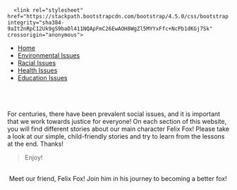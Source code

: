 
<html>
    <head>
        <title>My Great Game</title>
    <link rel="stylesheet" href="css/style.css">
    </head>
    <body style="margin:10px;"> 
      

      <link rel="stylesheet" href="https://stackpath.bootstrapcdn.com/bootstrap/4.5.0/css/bootstrap.min.css" integrity="sha384-9aIt2nRpC12Uk9gS9baDl411NQApFmC26EwAOH8WgZl5MYYxFfc+NcPb1dKGj7Sk" crossorigin="anonymous">

<div>
    <nav class="navbar navbar-light" style="background-color: #E88873;">
  <!-- Navbar content -->
</nav>
    <ul class="nav nav-pills">
  <li class="nav-item">
    <a class="nav-link" href="home.html">Home</a>
      
  </li>
     <li class="nav-item">
    <a class="nav-link" href="/envir1.html">Environmental Issues</a>
    
  </li>
  <li class="nav-item">
    <a class="nav-link" href="racial.html">Racial Issues</a>
  </li>
  <li class="nav-item">
    <a class="nav-link" href="health.html">Health Issues</a>
  </li>
  <li class="nav-item">
    <a class="nav-link" href="edu.html">Education Issues</a>
  </li>
</ul> 
    
</div>
<br>
<br>
<br>
<div class="alert alert-success" role="alert">
  For centuries, there have been prevalent social issues, and it is important that we work towards justice for everyone! On each section of this website, you will find different stories about our main character Felix Fox! Please take a look at our simple, child-friendly stories and try to learn from the lessons at the end. Thanks!
</div>  
  <blockquote class="blockquote text-center"> Enjoy! </blockquote>


<br>
<div>
 Meet our friend, Felix Fox! Join him in his journey to becoming a better fox! 
</div>

<br>
   </body>
</html>

